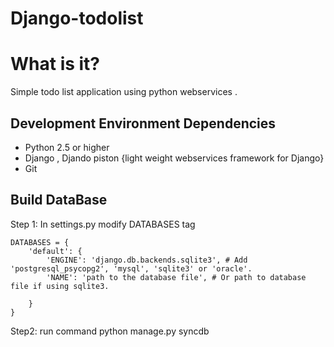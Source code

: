 Django-todolist
===============
# What is it?

Simple todo list application using python webservices .


## Development Environment Dependencies

* Python 2.5 or higher
* Django , Djando piston {light weight webservices framework for Django}
* Git


## Build DataBase

Step 1: In settings.py modify DATABASES tag
```
DATABASES = {
    'default': {
        'ENGINE': 'django.db.backends.sqlite3', # Add 'postgresql_psycopg2', 'mysql', 'sqlite3' or 'oracle'.
        'NAME': 'path to the database file', # Or path to database file if using sqlite3.

    }
}
```
Step2: run command python manage.py syncdb
